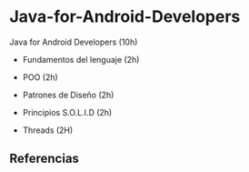 # Java-for-Android-Developers
Java for Android Developers (10h)
 
 - Fundamentos del lenguaje (2h)
 
 - POO (2h)
 
 - Patrones de Diseño (2h)
 
 - Principios S.O.L.I.D (2h)
 
 - Threads (2H)
 
 
## Referencias 

